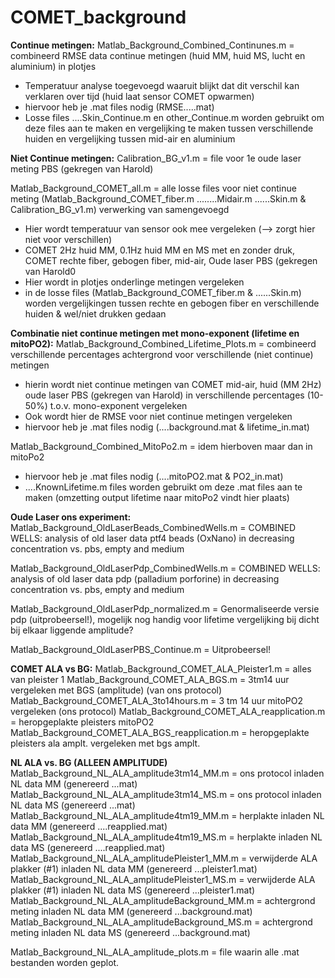 # COMET_background

**Continue metingen:**
  Matlab_Background_Combined_Continunes.m = combineerd RMSE data continue metingen (huid MM, huid MS, lucht en aluminium) in plotjes 
  - Temperatuur analyse toegevoegd waaruit blijkt dat dit verschil kan verklaren over tijd (huid laat sensor COMET opwarmen)
  - hiervoor heb je .mat files nodig (RMSE.....mat)
  - Losse files ....Skin_Continue.m  en other_Continue.m worden gebruikt om deze files aan te maken en vergelijking te maken tussen verschillende huiden en vergelijking tussen mid-air en aluminium

**Niet Continue metingen:**
  Calibration_BG_v1.m = file voor 1e oude laser meting PBS (gekregen van Harold)
  
   Matlab_Background_COMET_all.m = alle losse files voor niet continue meting (Matlab_Background_COMET_fiber.m ........Midair.m ......Skin.m & Calibration_BG_v1.m) verwerking van samengevoegd
  - Hier wordt temperatuur van sensor ook mee vergeleken (--> zorgt hier niet voor verschillen)
  - COMET 2Hz huid MM, 0.1Hz huid MM en MS met en zonder druk, COMET rechte fiber, gebogen fiber, mid-air, Oude laser PBS (gekregen van Harold0
  - Hier wordt in plotjes onderlinge metingen vergeleken
  - in de losse files (Matlab_Background_COMET_fiber.m & ......Skin.m) worden vergelijkingen tussen rechte en gebogen fiber en verschillende huiden & wel/niet drukken gedaan

**Combinatie niet continue metingen met mono-exponent (lifetime en mitoPO2):**
  Matlab_Background_Combined_Lifetime_Plots.m = combineerd verschillende percentages achtergrond voor verschillende (niet continue) metingen
  - hierin wordt niet continue metingen van COMET mid-air, huid (MM 2Hz) oude laser PBS (gekregen van Harold) in verschillende percentages (10-50%) t.o.v. mono-exponent vergeleken
  - Ook wordt hier de RMSE voor niet continue metingen vergeleken
  - hiervoor heb je .mat files nodig (....background.mat & lifetime_in.mat)

  Matlab_Background_Combined_MitoPo2.m = idem hierboven maar dan in mitoPo2
  - hiervoor heb je .mat files nodig (....mitoPO2.mat & PO2_in.mat)
  - ....KnownLifetime.m files worden gebruikt om deze .mat files aan te maken (omzetting output lifetime naar mitoPo2 vindt hier plaats)

**Oude Laser ons experiment:**
  Matlab_Background_OldLaserBeads_CombinedWells.m = COMBINED WELLS: analysis of old laser data ptf4 beads (OxNano) in decreasing concentration vs. pbs, empty and medium

  Matlab_Background_OldLaserPdp_CombinedWells.m = COMBINED WELLS: analysis of old laser data pdp (palladium porforine) in decreasing concentration vs. pbs, empty and medium

  Matlab_Background_OldLaserPdp_normalized.m = Genormaliseerde versie pdp (uitprobeersel!), mogelijk nog handig voor lifetime    vergelijking bij dicht bij elkaar liggende amplitude?

  Matlab_Background_OldLaserPBS_Continue.m = Uitprobeersel!

**COMET ALA vs BG:**
  Matlab_Background_COMET_ALA_Pleister1.m = alles van pleister 1
  Matlab_Background_COMET_ALA_BGS.m = 3tm14 uur vergeleken met BGS (amplitude) (van ons protocol)
  Matlab_Background_COMET_ALA_3to14hours.m = 3 tm 14 uur mitoPO2 vergeleken (ons protocol)
  Matlab_Background_COMET_ALA_reapplication.m = heropgeplakte pleisters mitoPO2
  Matlab_Background_COMET_ALA_BGS_reapplication.m = heropgeplakte pleisters ala amplt. vergeleken met bgs amplt.

**NL ALA vs. BG (ALLEEN AMPLITUDE)**
  Matlab_Background_NL_ALA_amplitude3tm14_MM.m = ons protocol inladen NL data MM (genereerd ...mat)
  Matlab_Background_NL_ALA_amplitude3tm14_MS.m = ons protocol inladen NL data MS (genereerd ...mat)
  Matlab_Background_NL_ALA_amplitude4tm19_MM.m = herplakte inladen NL data MM (genereerd ....reapplied.mat)
  Matlab_Background_NL_ALA_amplitude4tm19_MS.m = herplakte inladen NL data MS (genereerd ....reapplied.mat)
  Matlab_Background_NL_ALA_amplitudePleister1_MM.m = verwijderde ALA plakker (#1) inladen NL data MM (genereerd ...pleister1.mat)
  Matlab_Background_NL_ALA_amplitudePleister1_MS.m =  verwijderde ALA plakker (#1) inladen NL data MS (genereerd ...pleister1.mat)
  Matlab_Background_NL_ALA_amplitudeBackground_MM.m = achtergrond meting inladen NL data MM (genereerd ...background.mat)
  Matlab_Background_NL_ALA_amplitudeBackground_MS.m =  achtergrond meting inladen NL data MS (genereerd ...background.mat)
  
  Matlab_Background_NL_ALA_amplitude_plots.m = file waarin alle .mat bestanden worden geplot. 
